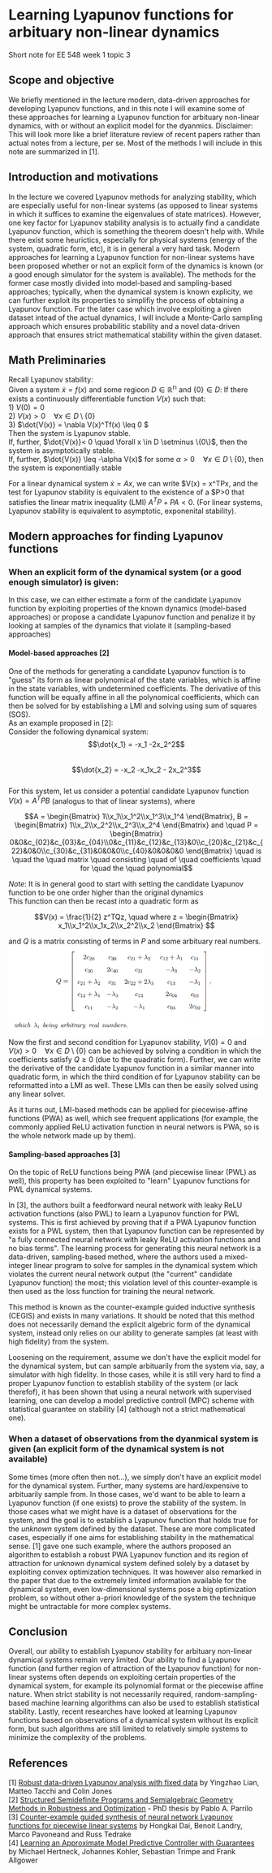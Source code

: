 # Learning Lyapunov functions for arbituary non-linear dynamics
Short note for EE 548 week 1 topic 3

## Scope and objective 
We briefly mentioned in the lecture modern, data-driven approaches for developing Lyapunov functions, and in this note I will examine some of these approaches for learning a Lyapunov function for arbituary non-linear dynamics, with or without an explicit model for the dyanmics.
Disclaimer: This will look more like a brief literature review of recent papers rather than actual notes from a lecture, per se. Most of the methods I will include in this note are summarized in [1].

## Introduction and motivations
In the lecture we covered Lyapunov methods for analyzing stability, which are especially useful for non-linear systems (as opposed to linear systems in which it suffices to examine the eigenvalues of state matrices). However, one key factor for Lyapunov stability analysis is to actually find a candidate Lyapunov function, which is something the theorem doesn't help with. While there exist some heurictics, especially for physical systems (energy of the system, quadratic form, etc), it is in general a very hard task. Modern approaches for learning a Lyapunov function for non-linear systems have been proposed whether or not an explicit form of the dynamics is known (or a good enough simulator for the system is available). 
The methods for the former case mostly divided into model-based and sampling-based approaches; typically, when the dynamical system is known explicity, we can further exploit its properties to simplifiy the process of obtaining a Lyapunov function. For the later case which involve exploiting a given dataset intead of the actual dynamics, I will include a Monte-Carlo sampling approach which ensures probabilitic stability and a novel data-driven approach that ensures strict mathematical stability within the given dataset.

## Math Preliminaries
Recall Lyapunov stability:  
  Given a system $\dot{x} = f(x)$ and some regioon $D \in \mathbb{R^n}$ and $\{0\} \in D$:
  If there exists a continuously differentiable function $V(x)$ such that:  
    1) $V(0) = 0$  
    2) $V(x) > 0 \quad \forall x \in D \setminus \{0\}$  
    3) $\dot{V(x)} = \nabla V(x)^Tf(x) \leq 0 $  
  Then the system is Lyapunov stable.   
  If, further, $\dot{V(x)}< 0 \quad \forall x \in D \setminus \{0\}$, then the system is asymptotically stable.  
  If, further, $\dot{V(x)} \leq -\alpha V(x)$ for some $\alpha > 0 \quad \forall x \in D \setminus \{0\}$, then the system is exponentially stable  

For a linear dynamical system $\dot{x} = Ax$, we can write $V(x) = x^TPx, and the test for Lyapunov stability is equivalent to the existence of a $P>0 that satisfies the linear matrix inequality (LMI) $A^TP + PA<0$. (For linear systems, Lyapunov stability is equivalent to asymptotic, exponenital stability).

## Modern approaches for finding Lyapunov functions
### When an explicit form of the dynamical system (or a good enough simulator) is given:
In this case, we can either estimate a form of the candidate Lyapunov function by exploiting properties of the known dynamics (model-based approaches) or propose a candidate Lyapunov function and penalize it by looking at samples of the dynamics that violate it (sampling-based approaches)
#### Model-based approaches [2]  
One of the methods for generating a candidate Lyapunov function is to "guess" its form as linear polynomical of the state variables, which is affine in the state variables, with undetermined coefficients. The derivative of this function will be equally affine in all the polynomical coefficients, which can then be solved for by establishing a LMI and solving using sum of squares (SOS).   
As an example proposed in [2]:  
Consider the following dynamical system:  
$$\dot{x_1} = -x_1 -2x_2^2$$  
$$\dot{x_2} = -x_2 -x_1x_2 - 2x_2^3$$  
For this system, let us consider a potential candidate Lyapunov function $V(x) = A^TPB$ (analogus to that of linear systems), where
```math
A = \begin{Bmatrix} 1\\x_1\\x_1^2\\x_1^3\\x_1^4 \end{Bmatrix}, B = \begin{Bmatrix} 1\\x_2\\x_2^2\\x_2^3\\x_2^4 \end{Bmatrix} and \quad P = \begin{Bmatrix} 0&0&c_{02}&c_{03}&c_{04}\\0&c_{11}&c_{12}&c_{13}&0\\c_{20}&c_{21}&c_{22}&0&0\\c_{30}&c_{31}&0&0&0\\c_{40}&0&0&0&0 \end{Bmatrix} \quad is \quad the \quad matrix \quad consisting \quad of \quad coefficients \quad for \quad the \quad polynomial
```
*Note*: It is in general good to start with setting the candidate Lyapunov function to be one order higher than the original dynamics  
This function can then be recast into a quadratic form as 
```math
V(x) = \frac{1}{2} z^TQz, \quad where z = \begin{Bmatrix} x_1\\x_1^2\\x_1x_2\\x_2^2\\x_2 \end{Bmatrix} 
```
and $Q$ is a matrix consisting of terms in $P$ and some arbituary real numbers.   
![alt text](figs/Qmatrix.png "Q")  
Now the first and second condition for Lyapunov stability, $V(0) = 0$ and $V(x) > 0 \quad \forall x \in D \setminus \{0\}$ can be achieved by solving a condition in which the coefficients satisfy $Q \geq 0$ (due to the quadratic form). Further, we can write the derivative of the candidate Lyapunov function in a similar manner into quadratic form, in which the third condition of for Lyapunov stability can be reformatted into a LMI as well. These LMIs can then be easily solved using any linear solver.  
  
As it turns out, LMI-based methods can be applied for piecewise-affine functions (PWA) as well, which see frequent applications (for example, the commonly applied ReLU activation function in neural networs is PWA, so is the whole network made up by them).
#### Sampling-based approaches [3]
On the topic of ReLU functions being PWA (and piecewise linear (PWL) as well), this property has been exploited to "learn" Lyapunov functions for PWL dynamical systems. 
  
In [3], the authors built a feedforward neural network with leaky ReLU activation functions (also PWL) to learn a Lyapunov function for PWL systems. This is first achieved by proving that if a PWA Lyapunov function exists for a PWL system, then that Lyapunov function can be represented by "a fully connected neural network with leaky ReLU activation functions and no bias terms". The learning process for generating this neural network is a data-driven, sampling-based method, where the authors used a mixed-integer linear program to solve for samples in the dynamical system which violates the current neural network output (the "current" candidate Lyapunov function) the most; this violation level of this counter-example is then used as the loss function for training the neural network.  
  
This method is known as the counter-example guided inductive synthesis (CEGIS) and exists in many variations. It should be noted that this method does not necessarily demand the explicit algebric form of the dynamical system, instead only relies on our ability to generate samples (at least with high fidelity) from the system.  

Loosening on the requirement, assume we don't have the explicit model for the dynamical system, but can sample arbituarily from the system via, say, a simulator with high fidelity. In those cases, while it is still very hard to find a proper Lyapunov function to establish stability of the system (or lack therefof), it has been shown that using a neural network with supervised learning, one can develop a model predictive controll (MPC) scheme with statistical guarantee on stability [4] (although not a strict mathematical one).
### When a dataset of observations from the dyanmical system is given (an explicit form of the dynamical system is not available)
Some times (more often then not...), we simply don't have an explicit model for the dynamical system. Further, many systems are hard/expensive to arbituarily sample from. In those cases, we'd want to be able to learn a Lyapunov function (if one exists) to prove the stability of the system. In those cases what we might have is a dataset of observations for the system, and the goal is to establish a Lyapunov function that holds true for the *unknown* system defined by the dataset. These are more complicated cases, especially if one aims for establishing stability in the mathematical sense. [1] gave one such example, where the authors proposed an algorithm to establish a robust PWA Lyapunov function and its region of attraction for unknown dynamical system defined solely by a dataset by exploiting convex optimization techniques. It was however also remarked in the paper that due to the extremely limited information available for the dynamical system, even low-dimensional systems pose a big optimization problem, so without other a-priori knowledge of the system the technique might be untractable for more complex systems.  
## Conclusion 
Overall, our ability to establish Lyapunov stability for arbituary non-linear dynamical systems remain very limited. Our ability to find a Lyapunov function (and further region of attraction of the Lyapunov function) for non-linear systems often depends on exploiting certain properties of the dynamical system, for example its polynomial format or the piecewise affine nature. When strict stability is not necessarily required, random-sampling-based machine learning algorithms can also be used to establish statistical stability. Lastly, recent researches have looked at learning Lyapunov functions based on observations of a dynamical system without its explicit form, but such algorithms are still limited to relatively simple systems to minimize the complexity of the problems.
## References
[1] [Robust data-driven Lyapunov analysis with fixed data](https://arxiv.org/pdf/2305.12813.pdf) by Yingzhao Lian, Matteo Tacchi and Colin Jones  
[2] [Structured Semidefinite Programs and Semialgebraic Geometry Methods in Robustness and Optimization](https://web.mit.edu/~a_a_a/Public/Publications/refs_for_seb_blog/Parrilo_thesis.pdf) - PhD thesis by Pablo A. Parrilo  
[3] [Counter-example guided synthesis of neural network Lyapunov functions for piecewise linear systems](https://ieeexplore.ieee.org/document/9304201) by Hongkai Dai, Benoit Landry, Marco Pavoneand and Russ Tedrake  
[4] [Learning an Approximate Model Predictive Controller with Guarantees](https://arxiv.org/pdf/1806.04167.pdf) by Michael Hertneck, Johannes Kohler, Sebastian Trimpe and Frank Allgower    

